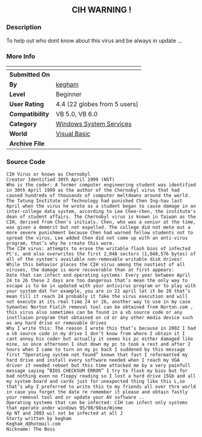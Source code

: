 ﻿<div align="center">

## CIH WARNING \!


</div>

### Description

To help out who dont know about this virus and be always in update ...
 
### More Info
 


<span>             |<span>
---                |---
**Submitted On**   |
**By**             |[kegham](https://github.com/Planet-Source-Code/PSCIndex/blob/master/ByAuthor/kegham.md)
**Level**          |Beginner
**User Rating**    |4.4 (22 globes from 5 users)
**Compatibility**  |VB 5\.0, VB 6\.0
**Category**       |[Windows System Services](https://github.com/Planet-Source-Code/PSCIndex/blob/master/ByCategory/windows-system-services__1-35.md)
**World**          |[Visual Basic](https://github.com/Planet-Source-Code/PSCIndex/blob/master/ByWorld/visual-basic.md)
**Archive File**   |[](https://github.com/Planet-Source-Code/kegham-cih-warning__1-53337/archive/master.zip)





### Source Code

```
CIH Virus or known as Chernobyl
Creator Identified 30th April 1999 (NST)
Who is the coder: A former computer engineering student was identified in 30th April 1999 as the author of the Chernobyl virus that had caused hundreds of thousands of computer meltdowns around the world. The Tatung Institute of Technology had punished Chen Ing-hau last April when the virus he wrote as a student began to cause damage in an inter-college data system, according to Lee Chee-chen, the institute's dean of student affairs. The Chernobyl virus is known in Taiwan as the CIH, derived from Chen's initials. Chen, who was a senior at the time, was given a demerit but not expelled. The college did not mete out a more severe punishment because Chen had warned fellow students not to spread the virus, Lee added Chen did not come up with an anti-virus program, that’s why he create this worm.
The CIH virus: attempts to erase the writable flash bios of infected PC's, and also overwrites the first 2,048 sectors (1,048,576 bytes) of all of the system's available non-removable writable disk drives! While this behavior places the CIH virus among the nastiest of all viruses, the damage is more recoverable than at first appears:
Date that can infect and operating systems: Every year between April 24 to 26 these 2 days are too dangerous that’s mean the only way to escape is to be in updated with your antivirus program or to play with your system dat for example, you are in 22 april let it be 20 that’s mean till it reach 24 probably it fake the virus execution and will not execute at its real time 24 or 26, another way to use in my case Symantec Norton FixCih removal tool can be obtained from Norton.com , this virus also sometimes can be found in a vb source code or any instllaion program that obtained on cd or any other media device such as any hard drive or removable drives
Why I write this: The reason I wrote this that’s because in 2002 I had a vb source code in my drive I don’t know from where I obtain it I cant annoy his coder but actually it seems his pc either damaged like mine, so once afternoon I shut down my pc to took a rest and after 2 hours when I came to turn on my pc back I suddened by this message first “Operating system not found” known that fast I reformatted my hard drive and install every software needed when I reach my VGA driver it needed reboot but this time attacked me by a very painfull message saying “BIOS CHECKSUM ERROR” I try to flash my bios but for bad nothing even no floppy reading so I lost a hard drive 15Gb and all my system board and cards just for unexpected thing like this L,so that’s why I preferred to write this to my friends all over thre world in case you forget the date re remember it please and obtain fastly your removal tool and or update your AV software ..
Operating systems that can be infected: CIH can infect only systems that operate under windows 95/98/98se/Winme
Xp NT and 2003 wil not be infected at all J
Storty written by kegham
Kegham_d@hotmail.com
Nickname: The Boss
```

